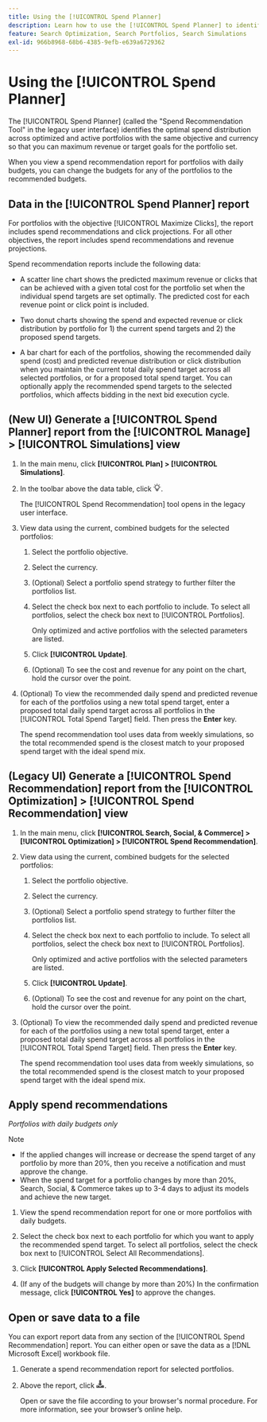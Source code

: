 ```yaml
---
title: Using the [!UICONTROL Spend Planner]
description: Learn how to use the [!UICONTROL Spend Planner] to identify the optimal spend distribution across portfolios.
feature: Search Optimization, Search Portfolios, Search Simulations
exl-id: 966b8968-68b6-4385-9efb-e639a6729362
---
```

# Using the [!UICONTROL Spend Planner]

<!-- When this becomes a menu item, move file and TOC entry accordingly -->

The [!UICONTROL Spend Planner] (called the "Spend Recommendation Tool" in the legacy user interface) identifies the optimal spend distribution across optimized and active portfolios with the same objective and currency so that you can maximum revenue or target goals for the portfolio set.

When you view a spend recommendation report for portfolios with daily budgets, you can change the budgets for any of the portfolios to the recommended budgets.

## Data in the [!UICONTROL Spend Planner] report

For portfolios with the objective [!UICONTROL Maximize Clicks], the report includes spend recommendations and click projections. For all other objectives, the report includes spend recommendations and revenue projections.

Spend recommendation reports include the following data:

* A scatter line chart shows the predicted maximum revenue or clicks that can be achieved with a given total cost for the portfolio set when the individual spend targets are set optimally. The predicted cost for each revenue point or click point is included.

* Two donut charts showing the spend and expected revenue or click distribution by portfolio for 1\) the current spend targets and 2\) the proposed spend targets.

* A bar chart for each of the portfolios, showing the recommended daily spend (cost) and predicted revenue distribution or click distribution when you maintain the current total daily spend target across all selected portfolios, or for a proposed total spend target. You can optionally apply the recommended spend targets to the selected portfolios, which affects bidding in the next bid execution cycle.

## (New UI) Generate a [!UICONTROL Spend Planner] report from the [!UICONTROL Manage] > [!UICONTROL Simulations] view

<!-- The path will probably change, so then update the heading and instructions -->

1. In the main menu, click **[!UICONTROL Plan] > [!UICONTROL Simulations]**.

1. In the toolbar above the data table, click ![Spend Planner](/help/search-social-commerce/assets/spend-planner-icon.png "Spend Planner").

   The [!UICONTROL Spend Recommendation] tool opens in the legacy user interface.

1. View data using the current, combined budgets for the selected portfolios:

   1. Select the portfolio objective.

   1. Select the currency.

   1. (Optional) Select a portfolio spend strategy to further filter the portfolios list.
   
   1. Select the check box next to each portfolio to include. To select all portfolios, select the check box next to [!UICONTROL Portfolios].
   
      Only optimized and active portfolios with the selected parameters are listed.

   1. Click **[!UICONTROL Update]**.
   
   1. (Optional) To see the cost and revenue for any point on the chart, hold the cursor over the point.

1. (Optional) To view the recommended daily spend and predicted revenue for each of the portfolios using a new total spend target, enter a proposed total daily spend target across all portfolios in the [!UICONTROL Total Spend Target] field. Then press the **Enter** key.

   The spend recommendation tool uses data from weekly simulations, so the total recommended spend is the closest match to your proposed spend target with the ideal spend mix.

## (Legacy UI) Generate a [!UICONTROL Spend Recommendation] report from the [!UICONTROL Optimization] > [!UICONTROL Spend Recommendation] view

1. In the main menu, click **[!UICONTROL Search, Social, & Commerce] > [!UICONTROL Optimization] > [!UICONTROL Spend Recommendation]**.

1. View data using the current, combined budgets for the selected portfolios:

   1. Select the portfolio objective.

   1. Select the currency.

   1. (Optional) Select a portfolio spend strategy to further filter the portfolios list.
   
   1. Select the check box next to each portfolio to include. To select all portfolios, select the check box next to [!UICONTROL Portfolios].
   
      Only optimized and active portfolios with the selected parameters are listed.

   1. Click **[!UICONTROL Update]**.
   
   1. (Optional) To see the cost and revenue for any point on the chart, hold the cursor over the point.

1. (Optional) To view the recommended daily spend and predicted revenue for each of the portfolios using a new total spend target, enter a proposed total daily spend target across all portfolios in the [!UICONTROL Total Spend Target] field. Then press the **Enter** key.

   The spend recommendation tool uses data from weekly simulations, so the total recommended spend is the closest match to your proposed spend target with the ideal spend mix.

## Apply spend recommendations

*Portfolios with daily budgets only*

>[!NOTE]
>
>* If the applied changes will increase or decrease the spend target of any portfolio by more than 20%, then you receive a notification and must approve the change.
>* When the spend target for a portfolio changes by more than 20%, Search, Social, & Commerce takes up to 3-4 days to adjust its models and achieve the new target.

1. View the spend recommendation report for one or more portfolios with daily budgets.

1. Select the check box next to each portfolio for which you want to apply the recommended spend target. To select all portfolios, select the check box next to [!UICONTROL Select All Recommendations].

1. Click **[!UICONTROL Apply Selected Recommendations]**.

1. (If any of the budgets will change by more than 20%) In the confirmation message, click **[!UICONTROL Yes]** to approve the changes.

## Open or save data to a file

You can export report data from any section of the [!UICONTROL Spend Recommendation] report. You can either open or save the data as a [!DNL Microsoft Excel] workbook file.

1. Generate a spend recommendation report for selected portfolios.

1. Above the report, click ![Download](/help/search-social-commerce/assets/download-spend-recommendation.png "Download").

   Open or save the file according to your browser's normal procedure.  For more information, see your browser’s online help.
